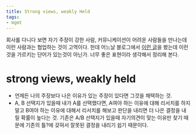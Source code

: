 ```yaml
---
title: Strong views, weakly Held
tags: 
- mgmt
---
```


회사를 다니다 보면 자기 주장이 강한 사람, 커뮤니케이션이 어려운 사람들을 만나는데 이런 사람과는 협업하는 것이 고역이다. 헌데 어느날 블로그에서 [이런 글](https://medium.com/@kpak/%ED%9B%8C%EB%A5%AD%ED%95%9C-%ED%8C%80%EC%9B%90%EC%9D%98-%EC%A1%B0%EA%B1%B4-strong-views-weakly-held-17880611d962)을 봤는데 이런것을 가르키는 단어가 있는것이 아닌가. 너무 좋은 표현이라 생각해서 정리해 본다. 

# strong views, weakly held

- 언제든 나의 주장보다 나은 이유가 있는 주장이 있다면 그것을 채택하는 것.
- A, B 선택지가 있을때 내가 A를 선택했다면, A여야 하는 이유에 대해 리서치를 하지말고 B여야 하는 이유에 대해서 리서치를 해보고 판단을 내리면 더 나은 결정을 내릴 확률이 높다는 것.
기존은 A/B 선택지가 있을때 자기의견이 맞는 이유만 찾기 때문에 기존의 틀?에 갖혀서 잘못된 결정을 내리기 쉽기 때문이다.






